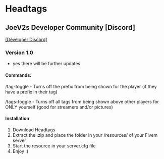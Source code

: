 # Headtags

## JoeV2s Developer Community [Discord]
[[Developer Discord]](https://discord.gg/sNHg4X7xt2)

### Version 1.0
- yes there will be further updates
  
#### Commands:
/tag-toggle - Turns off the prefix from being shown for the player (if they have a prefix in their tag)

/tags-toggle - Turns off all tags from being shown above other players for ONLY yourself (good for streamers and/or pictures)


#### Installation
1. Download Headtags 
2. Extract the .zip and place the folder in your /resources/ of your Fivem server
3. Start the resource in your server.cfg file
4. Enjoy :)

